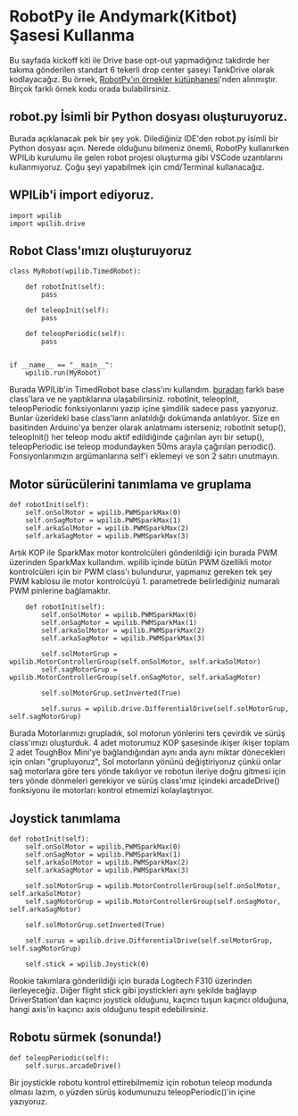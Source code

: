 # RobotPy ile Andymark(Kitbot) Şasesi Kullanma
Bu sayfada kickoff kiti ile Drive base opt-out yapmadığınız takdirde her takıma gönderilen standart 6 tekerli drop center şaseyi TankDrive olarak kodlayacağız.
Bu örnek, [RobotPy'ın örnekler kütüphanesi](https://github.com/robotpy/examples/blob/main/arcade-drive/robot.py)'nden alınmıştır. Birçok farklı örnek kodu orada bulabilirsiniz.

## robot.py İsimli bir Python dosyası oluşturuyoruz.
Burada açıklanacak pek bir şey yok. Dilediğiniz IDE'den robot.py isimli bir Python dosyası açın. Nerede olduğunu bilmeniz önemli, RobotPy kullanırken WPILib kurulumu ile gelen robot projesi oluşturma gibi VSCode uzantılarını kullanmıyoruz. Çoğu şeyi yapabilmek için cmd/Terminal kullanacağız.

## WPILib'i import ediyoruz.

```
import wpilib
import wpilib.drive
```

## Robot Class'ımızı oluşturuyoruz
```
class MyRobot(wpilib.TimedRobot):

    def robotInit(self):
        pass

    def teleopInit(self):
        pass

    def teleopPeriodic(self):
        pass


if __name__ == "__main__":
    wpilib.run(MyRobot)
```

Burada WPILib'in TimedRobot base class'ını kullandım. [buradan](../frc-java-temelleri/frc-java-temelleri.md) farklı base class'lara ve ne yaptıklarına ulaşabilirsiniz. robotInit, teleopInit, teleopPeriodic fonksiyonlarını yazıp içine şimdilik sadece pass yazıyoruz. Bunlar üzerideki base class'ların anlatıldığı dokümanda anlatılıyor. Size en basitinden Arduino'ya benzer olarak anlatmamı isterseniz; robotInit setup(), teleopInit() her teleop modu aktif edildiğinde çağırılan ayrı bir setup(), teleopPeriodic ise teleop modundayken 50ms arayla çağırılan periodic(). Fonsiyonlarımızın argümanlarına self'i eklemeyi ve son 2 satırı unutmayın.

## Motor sürücülerini tanımlama ve gruplama

    def robotInit(self):
        self.onSolMotor = wpilib.PWMSparkMax(0)
        self.onSagMotor = wpilib.PWMSparkMax(1)
        self.arkaSolMotor = wpilib.PWMSparkMax(2)
        self.arkaSagMotor = wpilib.PWMSparkMax(3)
Artık KOP ile SparkMax motor kontrolcüleri gönderildiği için burada PWM üzerinden SparkMax kullandım. wpilib içinde bütün PWM özellikli motor kontrolcüleri için bir PWM class'ı bulundurur, yapmanız gereken tek şey PWM kablosu ile motor kontrolcüyü 1. parametrede belirlediğiniz numaralı PWM pinlerine bağlamaktır.
```
    def robotInit(self):
        self.onSolMotor = wpilib.PWMSparkMax(0)
        self.onSagMotor = wpilib.PWMSparkMax(1)
        self.arkaSolMotor = wpilib.PWMSparkMax(2)
        self.arkaSagMotor = wpilib.PWMSparkMax(3)
        
        self.solMotorGrup = wpilib.MotorControllerGroup(self.onSolMotor, self.arkaSolMotor)
        self.sagMotorGrup = wpilib.MotorControllerGroup(self.onSagMotor, self.arkaSagMotor)
        
        self.solMotorGrup.setInverted(True)
        
        self.surus = wpilib.drive.DifferentialDrive(self.solMotorGrup, self.sagMotorGrup)
```
Burada Motorlarımızı grupladık, sol motorun yönlerini ters çevirdik ve sürüş class'ımızı oluşturduk. 4 adet motorumuz KOP şasesinde ikişer ikişer toplam 2 adet ToughBox Mini'ye bağlandığından aynı anda aynı miktar dönecekleri için onları "grupluyoruz", Sol motorların yönünü değiştiriyoruz çünkü onlar sağ motorlara göre ters yönde takılıyor ve robotun ileriye doğru gitmesi için ters yönde dönmeleri gerekiyor ve sürüş class'ımız içindeki arcadeDrive() fonksiyonu ile motorları kontrol etmemizi kolaylaştırıyor.

## Joystick tanımlama
    def robotInit(self):
        self.onSolMotor = wpilib.PWMSparkMax(0)
        self.onSagMotor = wpilib.PWMSparkMax(1)
        self.arkaSolMotor = wpilib.PWMSparkMax(2)
        self.arkaSagMotor = wpilib.PWMSparkMax(3)
        
        self.solMotorGrup = wpilib.MotorControllerGroup(self.onSolMotor, self.arkaSolMotor)
        self.sagMotorGrup = wpilib.MotorControllerGroup(self.onSagMotor, self.arkaSagMotor)
        
        self.solMotorGrup.setInverted(True)
        
        self.surus = wpilib.drive.DifferentialDrive(self.solMotorGrup, self.sagMotorGrup)
        
        self.stick = wpilib.Joystick(0)
Rookie takımlara gönderildiği için burada Logitech F310 üzerinden ilerleyeceğiz. Diğer flight stick gibi joystickleri aynı şekilde bağlayıp DriverStation'dan kaçıncı joystick olduğunu, kaçıncı tuşun kaçıncı olduğuna, hangi axis'in kaçıncı axis olduğunu tespit edebilirsiniz.

## Robotu sürmek (sonunda!)
    def teleopPeriodic(self):
        self.surus.arcadeDrive()

Bir joystickle robotu kontrol ettirebilmemiz için robotun teleop modunda olması lazım, o yüzden sürüş kodumunuzu teleopPeriodic()'in içine yazıyoruz.
